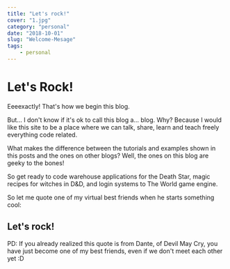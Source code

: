 ```yaml
---
title: "Let's rock!"
cover: "1.jpg"
category: "personal"
date: "2018-10-01"
slug: "Welcome-Mesage"
tags:
    - personal
---
```


# Let's Rock!

Eeeexactly! That's how we begin this blog. 

But... I don't know if it's ok to call this blog a... blog. Why? Because I would like this site to be a place where we can talk, share, learn and teach freely everything code related.

What makes the difference between the tutorials and examples shown in this posts and the ones on other blogs? Well, the ones on this blog are geeky to the bones! 

So get ready to code warehouse applications for the Death Star, magic recipes for witches in D&D, and login systems to The World game engine.

So let me quote one of my virtual best friends when he starts something cool:

## Let's rock!

PD: If you already realized this quote is from Dante, of Devil May Cry, you have just become one of my best friends, even if we don't meet each other yet :D